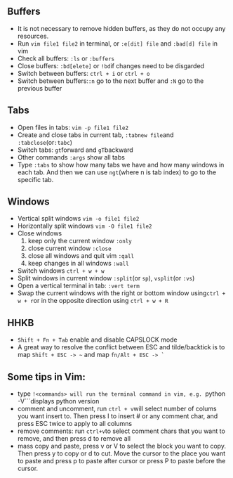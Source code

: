 ## Buffers
* It is not necessary to remove hidden buffers, as they do not occupy any resources.
* Run ```vim file1 file2``` in terminal, or ```:e[dit] file``` and ```:bad[d] file``` in vim
* Check all buffers: ```:ls``` or ```:buffers``` 
* Close buffers: ```:bd[elete]``` or ```!bd```if changes need to be disgarded
* Switch between buffers: ```ctrl + i``` or ```ctrl + o```
* Switch between buffers:```:n``` go to the next buffer and ```:N``` go to the previous buffer

## Tabs
* Open files in tabs: ```vim -p file1 file2```
* Create and close tabs in current tab, ```:tabnew file```and ```:tabclose```(or```:tabc```)
* Switch tabs: ```gt```forward and ```gT```backward
* Other commands ```:args``` show all tabs
* Type ```:tabs``` to show how many tabs we have and how many windows in each tab. And then we can use ```ngt```(where n is tab index) to go to the specific tab.

## Windows
* Vertical split windows ```vim -o file1 file2``` 
* Horizontally split windows ```vim -O file1 file2``` 
* Close windows
    1. keep only the current window ```:only``` 
    2. close current window ```:close``` 
    3. close all windows and quit vim ```:qall```
    4. keep changes in all windows ```:wall```
* Switch windows ```ctrl + w + w```
* Split windows in current window ```:split```(or ```sp```), ```vsplit```(or ```:vs```)
* Open a vertical terminal in tab: ```:vert term```
* Swap the current windows with the right or bottom window using```ctrl + w + r```or in the opposite direction using ```ctrl + w + R```



## HHKB
* ```Shift + Fn + Tab``` enable and disable CAPSLOCK mode
* A great way to resolve the conflict between ESC and tilde/backtick is to map ```Shift + ESC -> ~``` and map ```fn/Alt + ESC -> ` ```

## Some tips in Vim:
* type ```!<commands> will run the terminal command in vim, e.g. ```python -V```displays python version
* comment and uncomment, run ```ctrl + v```will select number of colums you want insert to. Then press I to insert # or any comment char, and press ESC twice to apply to all columns
* remove comments: run ```ctrl+v```to select comment chars that you want to remove, and then  press d to remove all
* mass copy and paste, press v or V to select the block you want to copy. Then  press y to copy or d to cut. Move the cursor to the place you want to paste and press p to paste after cursor or press P to paste before the cursor.
